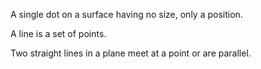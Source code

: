 A single dot on a surface having no size, only a position.

A line is a set of points.

Two straight lines in a plane meet at a point or are parallel.
